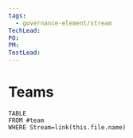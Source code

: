 ```yaml
---
tags:
  - governance-element/stream
TechLead: 
PO: 
PM: 
TestLead:
---
```

# Teams
```dataview
TABLE
FROM #team
WHERE Stream=link(this.file.name)
```
